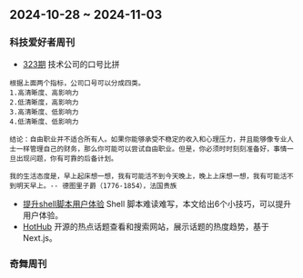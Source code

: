 ## 2024-10-28 ~ 2024-11-03
### 科技爱好者周刊
* [323期](https://github.com/ruanyf/weekly/blob/master/docs/issue-323.md) 技术公司的口号比拼
```
根据上面两个指标，公司口号可以分成四类。
1.高清晰度、高影响力
2.低清晰度，高影响力
3.高清晰度、低影响力
4.低清晰度、低影响力

结论：自由职业并不适合所有人。如果你能够承受不稳定的收入和心理压力，并且能够像专业人士一样管理自己的财务，那么你可能可以尝试自由职业。但是，你必须时时刻刻准备好，事情一旦出现问题，你有可靠的后备计划。

我的生活态度是，早上起床想一想，我有可能活不到今天晚上，晚上上床想一想，我有可能活不到明天早上。-- 德图里子爵（1776-1854），法国贵族
```
* [提升shell脚本用户体验](https://nochlin.com/blog/6-techniques-i-use-to-create-a-great-user-experience-for-shell-scripts) Shell 脚本难读难写，本文给出6个小技巧，可以提升用户体验。
* [HotHub](https://github.com/w4n9hu1/hot-hub-web) 开源的热点话题查看和搜索网站，展示话题的热度趋势，基于 Next.js。

### 奇舞周刊
